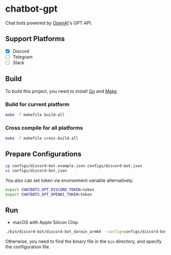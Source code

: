 # chatbot-gpt

Chat bots powered by [OpenAI](https://openai.com/)'s GPT API.

## Support Platforms

- [x] Discord
- [ ] Telegram
- [ ] Slack

## Build

To build this project, you need to install [Go](https://golang.org/) and [Make](https://www.gnu.org/software/make/).

### Build for current platform

```bash
make -f makefile build-all
```

### Cross compile for all platforms

```bash
make -f makefile cross-build-all
```

## Prepare Configurations

```bash
cp configs/discord-bot.example.json configs/discord-bot.json
vi configs/discord-bot.json
```

You also can set token via environment variable alternatively.

```bash
export CHATBOTS_GPT_DISCORD_TOKEN=token
export CHATBOTS_GPT_OPENAI_TOKEN=token
```

## Run

- macOS with Apple Silicon Chip

```bash
./bin/discord-bot/discord-bot_darwin_arm64 --config=configs/discord-bot.yaml
```

Otherwise, you need to find the binary file in the `bin` directory, and specify the configuration file.
